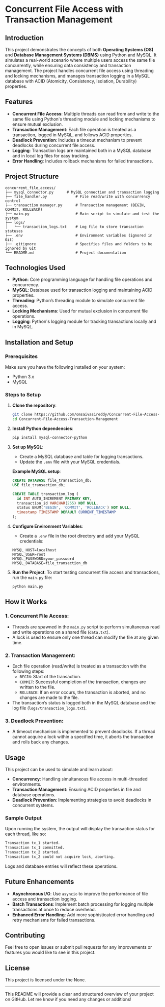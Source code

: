 
# Concurrent File Access with Transaction Management

## Introduction
This project demonstrates the concepts of both **Operating Systems (OS)** and **Database Management Systems (DBMS)** using Python and MySQL. It simulates a real-world scenario where multiple users access the same file concurrently, while ensuring data consistency and transaction management. The project handles concurrent file access using threading and locking mechanisms, and manages transaction logging in a MySQL database with ACID (Atomicity, Consistency, Isolation, Durability) properties.

## Features
- **Concurrent File Access**: Multiple threads can read from and write to the same file using Python's threading module and locking mechanisms to ensure mutual exclusion.
- **Transaction Management**: Each file operation is treated as a transaction, logged in MySQL, and follows ACID properties.
- **Deadlock Prevention**: Includes a timeout mechanism to prevent deadlocks during concurrent file access.
- **Logging**: Transaction logs are maintained both in a MySQL database and in local log files for easy tracking.
- **Error Handling**: Includes rollback mechanisms for failed transactions.

## Project Structure
```
concurrent_file_access/
├── mysql_connector.py      # MySQL connection and transaction logging
├── file_handler.py             # File read/write with concurrency control
├── transaction_manager.py      # Transaction management (BEGIN, COMMIT, ROLLBACK)
├── main.py                     # Main script to simulate and test the system
├── logs/
│   └── transaction_logs.txt    # Log file to store transaction statuses
├── .env                        # Environment variables (ignored in Git)
├── .gitignore                  # Specifies files and folders to be ignored by Git
└── README.md                   # Project documentation
```

## Technologies Used
- **Python**: Core programming language for handling file operations and concurrency.
- **MySQL**: Database used for transaction logging and maintaining ACID properties.
- **Threading**: Python’s threading module to simulate concurrent file access.
- **Locking Mechanisms**: Used for mutual exclusion in concurrent file operations.
- **Logging**: Python's logging module for tracking transactions locally and in MySQL.
  
## Installation and Setup

### Prerequisites
Make sure you have the following installed on your system:
- Python 3.x
- MySQL

### Steps to Setup

1. **Clone the repository**:
   ```bash
   git clone https://github.com/omsaivasireddy/Concurrent-File-Access-Transaction-Management.git
   cd Concurrent-File-Access-Transaction-Management
   ```

2. **Install Python dependencies**:
   ```bash
   pip install mysql-connector-python
   ```

3. **Set up MySQL**:
   - Create a MySQL database and table for logging transactions.
   - Update the `.env` file with your MySQL credentials.

   **Example MySQL setup**:
   ```sql
   CREATE DATABASE file_transaction_db;
   USE file_transaction_db;

   CREATE TABLE transaction_log (
     id INT AUTO_INCREMENT PRIMARY KEY,
     transaction_id VARCHAR(255) NOT NULL,
     status ENUM('BEGIN', 'COMMIT', 'ROLLBACK') NOT NULL,
     timestamp TIMESTAMP DEFAULT CURRENT_TIMESTAMP
   );
   ```

4. **Configure Environment Variables**:
   - Create a `.env` file in the root directory and add your MySQL credentials:

   ```
   MYSQL_HOST=localhost
   MYSQL_USER=root
   MYSQL_PASSWORD=your_password
   MYSQL_DATABASE=file_transaction_db
   ```

5. **Run the Project**:
   To start testing concurrent file access and transactions, run the `main.py` file:

   ```bash
   python main.py
   ```

## How it Works

### 1. **Concurrent File Access**:
   - Threads are spawned in the `main.py` script to perform simultaneous read and write operations on a shared file (`data.txt`).
   - A lock is used to ensure only one thread can modify the file at any given time.

### 2. **Transaction Management**:
   - Each file operation (read/write) is treated as a transaction with the following steps:
     - `BEGIN`: Start of the transaction.
     - `COMMIT`: Successful completion of the transaction, changes are written to the file.
     - `ROLLBACK`: If an error occurs, the transaction is aborted, and no changes are made to the file.
   - The transaction’s status is logged both in the MySQL database and the log file (`logs/transaction_logs.txt`).

### 3. **Deadlock Prevention**:
   - A timeout mechanism is implemented to prevent deadlocks. If a thread cannot acquire a lock within a specified time, it aborts the transaction and rolls back any changes.

## Usage

This project can be used to simulate and learn about:
- **Concurrency**: Handling simultaneous file access in multi-threaded environments.
- **Transaction Management**: Ensuring ACID properties in file and database operations.
- **Deadlock Prevention**: Implementing strategies to avoid deadlocks in concurrent systems.

### Sample Output
Upon running the system, the output will display the transaction status for each thread, like so:

```bash
Transaction tx_1 started.
Transaction tx_1 committed.
Transaction tx_2 started.
Transaction tx_2 could not acquire lock, aborting.
```

Logs and database entries will reflect these operations.

## Future Enhancements
- **Asynchronous I/O**: Use `asyncio` to improve the performance of file access and transaction logging.
- **Batch Transactions**: Implement batch processing for logging multiple transactions at once to reduce overhead.
- **Enhanced Error Handling**: Add more sophisticated error handling and retry mechanisms for failed transactions.
  
## Contributing
Feel free to open issues or submit pull requests for any improvements or features you would like to see in this project.

## License
This project is licensed under the None.

---

This README will provide a clear and structured overview of your project on GitHub. Let me know if you need any changes or additions!